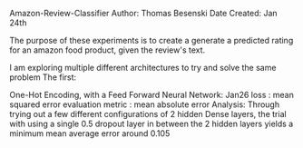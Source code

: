 Amazon-Review-Classifier
Author: Thomas Besenski
Date Created: Jan 24th

The purpose of these experiments is to create a generate a predicted rating for an amazon food product,
given the review's text. 

I am exploring multiple different architectures to try and solve the same problem
The first:

One-Hot Encoding, with a Feed Forward Neural Network: Jan26
loss : mean squared error
evaluation metric : mean absolute error
Analysis: Through trying out a few different configurations of 2 hidden Dense layers,
          the trial with using a single 0.5 dropout layer in between the 2 hidden layers 
          yields a minimum mean average error around 0.105



          
         
